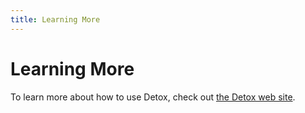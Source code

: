 ```yaml
---
title: Learning More
---
```


# Learning More

To learn more about how to use Detox, check out [the Detox web site][detox].

[detox]: https://github.com/wix/detox/blob/master/README.md
